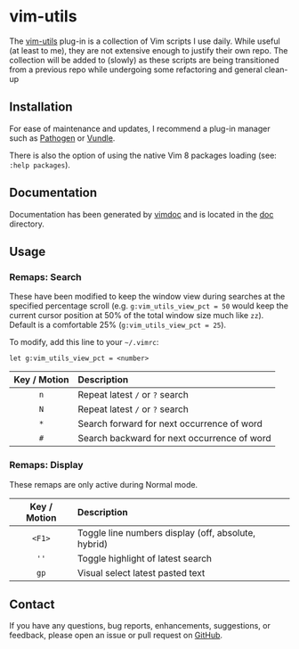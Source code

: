 # vim-utils

The [vim-utils](https://github.com/ThatsWhatSheCoded/vim-utils) plug-in is a
collection of Vim scripts I use daily. While useful (at least to me), they
are not extensive enough to justify their own repo. The collection will be
added to (slowly) as these scripts are being transitioned from a previous repo
while undergoing some refactoring and general clean-up


## Installation

For ease of maintenance and updates, I recommend a plug-in manager such as
[Pathogen](https://github.com/tpope/vim-pathogen) or
[Vundle](https://github.com/VundleVim/Vundle.vim.git).

There is also the option of using the native Vim 8 packages loading (see: `:help packages`).


## Documentation

Documentation has been generated by [vimdoc](https://github.com/google/vimdoc)
and is located in the [doc](../master/doc) directory.


## Usage

### Remaps: Search

These have been modified to keep the window view during searches at the
specified percentage scroll (e.g. `g:vim_utils_view_pct = 50` would keep the
current cursor position at 50% of the total window size much like `zz`). 
Default is a comfortable 25% (`g:vim_utils_view_pct = 25`).

To modify, add this line to your `~/.vimrc`:

```
let g:vim_utils_view_pct = <number>
```


| Key / Motion  | Description  |
|:-------------:|:-------------|
| `n`           | Repeat latest `/` or `?` search|
| `N`           | Repeat latest `/` or `?` search|
| `*`           | Search forward for next occurrence of word|
| `#`           | Search backward for next occurrence of word|

### Remaps: Display

These remaps are only active during Normal mode.

| Key / Motion  | Description  |
|:-------------:|:-------------|
| `<F1>`        | Toggle line numbers display (off, absolute, hybrid)
| `''`          | Toggle highlight of latest search
| `gp`          | Visual select latest pasted text


## Contact

If you have any questions, bug reports, enhancements, suggestions, or feedback, please open an issue or pull request on
[GitHub](https://github.com/ThatsWhatSheCoded/vim-utils).
